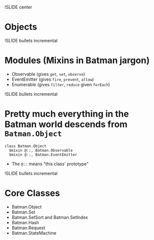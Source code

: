 !SLIDE center

# Objects


!SLIDE bullets incremental

# Modules (Mixins in Batman jargon)

 - Observable (gives `get`, `set`, `observe`)
 - EventEmitter (gives `fire`, `prevent`, `allow`)
 - Enumerable (gives `filter`, `reduce` given `forEach`)

!SLIDE bullets incremental

# Pretty much everything in the Batman world descends from `Batman.Object`

    class Batman.Object
      $mixin @::, Batman.Observable
      $mixin @::, Batman.EventEmitter

 - The `@::` means "this class' prototype"

!SLIDE bullets incremental

# Core Classes

 - Batman.Object
 - Batman.Set
 - Batman.SetSort and Batman.SetIndex
 - Batman.Hash
 - Batman.Request
 - Batman.StateMachine

